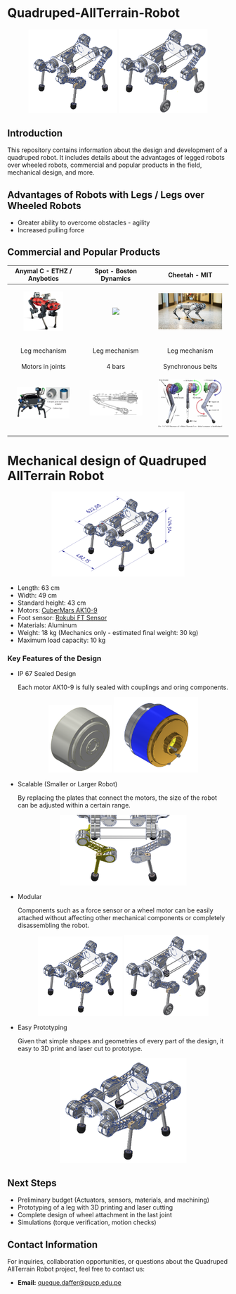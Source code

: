 # Quadruped-AllTerrain-Robot
<p align="center" width="100%">
 <img width="40%" src=Images/q1.png>
 <img width="40%" src=Images/q4.png>
</p>

## Introduction

This repository contains information about the design and development of a quadruped robot. It includes details about the advantages of legged robots over wheeled robots, commercial and popular products in the field, mechanical design, and more.

## Advantages of Robots with Legs / Legs over Wheeled Robots

- Greater ability to overcome obstacles - agility
- Increased pulling force

## Commercial and Popular Products

| Anymal C - ETHZ / Anybotics | Spot - Boston Dynamics | Cheetah - MIT |
| :--------------------------: | :---------------------: | :------------: |
| <p align="center" width="100%"><img width="60%" src=Images/anybotic1.png></p> | <p align="center" width="100%"><img width="60%" src=Images/spot.png></p> | <p align="center" width="100%"><img width="90%" src=Images/cheetah.png></p> |
| <p align="center" colspan="3">Leg mechanism</p> | <p align="center" colspan="3">Leg mechanism</p> | <p align="center" colspan="3">Leg mechanism</p> |
| Motors in joints | 4 bars| Synchronous belts | 
| <p align="center" width="100%"><img width="80%" src=Images/anymal_leg.jpeg></p> | <p align="center" width="100%"><img width="80%" src=Images/spot_leg.png></p> | <p align="center" width="100%"><img width="90%" src=Images/cheetah_leg.png></p> |

# Mechanical design of Quadruped AllTerrain Robot

<p align="center" width="100%">
 <img width="60%" src=Images/q3.png>
</p>

- Length: 63 cm
- Width: 49 cm
- Standard height: 43 cm
- Motors: [CuberMars AK10-9](https://www.cubemars.com/goods-1141-AK10-9+V20.html)
- Foot sensor: [Rokubi FT Sensor](https://www.botasys.com/force-torque-sensors/rokubi)
- Materials: Aluminum
- Weight: 18 kg (Mechanics only - estimated final weight: 30 kg)
- Maximum load capacity: 10 kg

### Key Features of the Design

- IP 67 Sealed Design
    
    Each motor AK10-9 is fully sealed with couplings and oring components.
    <p align="center" width="100%">
     <img width="30%" src=Images/cubemarsak109.png>
     <img width="40%" src=Images/cubemarsak109_sealed.png>
    </p>
    
- Scalable (Smaller or Larger Robot)
    
    By replacing the plates that connect the motors, the size of the robot can be adjusted within a certain range.
    <p align="center" width="100%">
     <img width="60%" src=Images/q5.png>
    </p>
    
- Modular
    
    Components such as a force sensor or a wheel motor can be easily attached without affecting other mechanical components or completely disassembling the robot.
    <p align="center" width="100%">
     <img width="40%" src=Images/q1.png>
     <img width="40%" src=Images/q4.png>
    </p>

- Easy Prototyping

    Given that simple shapes and geometries of every part of the design, it easy to 3D print and laser cut to prototype.

  <p align="center" width="100%">
     <img width="60%" src=Images/q2.png>
    </p>

## Next Steps
- Preliminary budget (Actuators, sensors, materials, and machining)
- Prototyping of a leg with 3D printing and laser cutting
- Complete design of wheel attachment in the last joint
- Simulations (torque verification, motion checks)

## Contact Information

For inquiries, collaboration opportunities, or questions about the Quadruped AllTerrain Robot project, feel free to contact us:

- **Email:** queque.daffer@pucp.edu.pe
